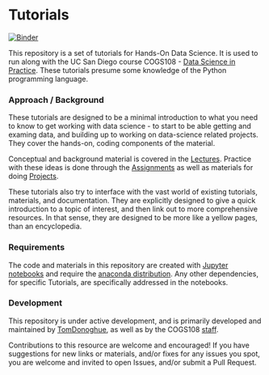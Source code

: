 # Tutorials

[![Binder](https://mybinder.org/badge.svg)](https://mybinder.org/v2/gh/COGS108/Tutorials/master)

This repository is a set of tutorials for Hands-On Data Science. It is used to run along with the UC San Diego course COGS108 - [Data Science in Practice](https://github.com/COGS108/Overview). These tutorials presume some knowledge of the Python programming language. 

### Approach / Background

These tutorials are designed to be a minimal introduction to what you need to know to get working with data science - to start to be able getting and examing data, and building up to working on data-science related projects. They cover the hands-on, coding components of the material. 

Conceptual and background material is covered in the [Lectures](https://github.com/COGS108/Lectures). Practice with these ideas is done through the [Assignments](https://github.com/COGS108/Assignments) as well as materials for doing [Projects](https://github.com/COGS108/Projects).

These tutorials also try to interface with the vast world of existing tutorials, materials, and documentation. They are explicitly designed to give a quick introduction to a topic of interest, and then link out to more comprehensive resources. In that sense, they are designed to be more like a yellow pages, than an encyclopedia. 

### Requirements

The code and materials in this repository are created with [Jupyter notebooks](http://jupyter.org) and require the [anaconda distribution](https://www.anaconda.com/download/). Any other dependencies, for specific Tutorials, are specifically addressed in the notebooks. 

### Development

This repository is under active development, and is primarily developed and maintained by [TomDonoghue](https://github.com/TomDonoghue/), as well as by the COGS108 [staff](https://github.com/COGS108/Overview/blob/master/CONTRIBUTORS.md).

Contributions to this resource are welcome and encouraged! If you have suggestions for new links or materials, and/or fixes for any issues you spot, you are welcome and invited to open Issues, and/or submit a Pull Request. 
